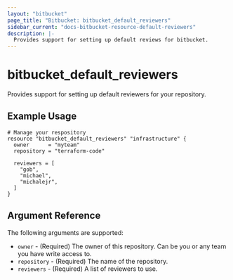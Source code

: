 ```yaml
---
layout: "bitbucket"
page_title: "Bitbucket: bitbucket_default_reviewers"
sidebar_current: "docs-bitbucket-resource-default-reviewers"
description: |-
  Provides support for setting up default reviews for bitbucket.
---
```


# bitbucket\_default_reviewers

Provides support for setting up default reviewers for your repository.

## Example Usage

```
# Manage your respository
resource "bitbucket_default_reviewers" "infrastructure" {
  owner      = "myteam"
  repository = "terraform-code"

  reviewers = [
    "gob",
    "michael",
    "michalejr",
  ]
}
```

## Argument Reference

The following arguments are supported:

* `owner` - (Required) The owner of this repository. Can be you or any team you
  have write access to.
* `repository` - (Required) The name of the repository.
* `reviewers` - (Required) A list of reviewers to use.
